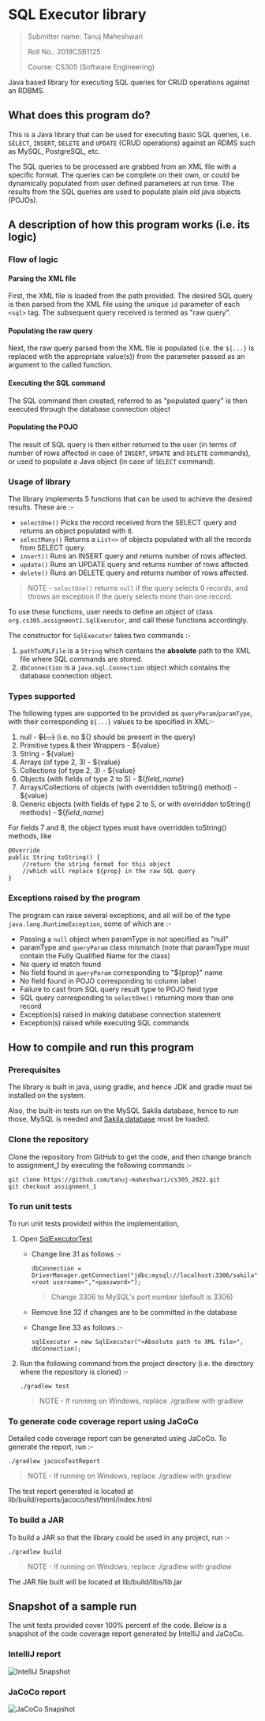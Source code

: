 # SQL Executor library

> Submitter name: Tanuj Maheshwari
>
> Roll No.: 2019CSB1125
>
> Course: CS305 (Software Engineering)

Java based library for executing SQL queries for CRUD operations against an RDBMS.


## What does this program do?

This is a Java library that can be used for executing basic SQL queries, i.e. `SELECT`, `INSERT`, `DELETE` and `UPDATE` (CRUD operations) against an RDMS such as MySQL, PostgreSQL, etc.

The SQL queries to be processed are grabbed from an XML file with a specific format. The queries can be complete on their own, or could be dynamically populated from user defined parameters at run time. The results from the SQL queries are used to populate plain old java objects (POJOs).


## A description of how this program works (i.e. its logic)

### Flow of logic

#### Parsing the XML file

First, the XML file is loaded from the path provided. The desired SQL query is then parsed from the XML file using the unique `id` parameter of each `<sql>` tag. The subsequent query received is termed as "raw query".

#### Populating the raw query

Next, the raw query parsed from the XML file is populated (i.e. the `${...}` is replaced with the appropriate value(s)) from the parameter passed as an argument to the called function.

#### Executing the SQL command

The SQL command then created, referred to as "populated query" is then executed through the database connection object

#### Populating the POJO

The result of SQL query is then either returned to the user (in terms of number of rows affected in case of `INSERT`, `UPDATE` and `DELETE` commands), or used to populate a Java object (in case of `SELECT` command).

### Usage of library

The library implements 5 functions that can be used to achieve the desired results. These are :-

- `selectOne()` Picks the record received from the SELECT query and returns an object populated with it.
- `selectMany()` Returns a `List<>` of objects populated with all the records from SELECT query.
- `insert()` Runs an INSERT query and returns number of rows affected.
- `update()` Runs an UPDATE query and returns number of rows affected.
- `delete()` Runs an DELETE query and returns number of rows affected.

> NOTE - `selectOne()` returns `null` if the query selects 0 records, and throws an exception if the query selects more than one record.

To use these functions, user needs to define an object of class `org.cs305.assignment1.SqlExecutor`, and call these functions accordingly.

The constructor for `SqlExecutor` takes two commands :-

1. `pathToXMLFile` is a `String` which contains the **absolute** path to the XML file where SQL commands are stored.
2. `dbConnection` is a `java.sql.Connection` object which contains the database connection object.

### Types supported

The following types are supported to be provided as `queryParam`/`paramType`, with their corresponding `${...}` values to be specified in XML:-

1. null - ~~${...}~~ (i.e. no ${} should be present in the query)
2. Primitive types & their Wrappers - ${value}
3. String - ${value}
4. Arrays (of type 2, 3) - ${value}
5. Collections (of type 2, 3) - ${value}
6. Objects (with fields of type 2 to 5) - ${_field_name_}
7. Arrays/Collections of objects (with overridden toString() method) - ${value}
8. Generic objects (with fields of type 2 to 5, or with overridden toString() methods) - ${_field_name_}

For fields 7 and 8, the object types must have overridden toString() methods, like

```
@Override
public String toString() {
    //return the string format for this object
    //which will replace ${prop} in the raw SQL query
}
```

### Exceptions raised by the program

The program can raise several exceptions, and all will be of the type `java.lang.RuntimeException`, some of which are :-

- Passing a `null` object when paramType is not specified as "null"
- paramType and `queryParam` class mismatch (note that paramType must contain the Fully Qualified Name for the class)
- No query id match found
- No field found in `queryParam` corresponding to "${prop}" name
- No field found in POJO corresponding to column label
- Failure to cast from SQL query result type to POJO field type
- SQL query corresponding to `selectOne()` returning more than one record
- Exception(s) raised in making database connection statement
- Exception(s) raised while executing SQL commands


## How to compile and run this program

### Prerequisites

The library is built in java, using gradle, and hence JDK and gradle must be installed on the system.

Also, the built-in tests run on the MySQL Sakila database, hence to run those, MySQL is needed and [Sakila database](https://dev.mysql.com/doc/sakila/en/sakila-installation.html) must be loaded.

### Clone the repository

Clone the repository from GitHub to get the code, and then change branch to assignment_1 by executing the following commands :-

```
git clone https://github.com/tanuj-maheshwari/cs305_2022.git
git checkout assignment_1
```

### To run unit tests

To run unit tests provided within the implementation, 

1. Open [SqlExecutorTest](./lib/src/test/java/org/cs305/assignment1/SqlExecutorTest.java)

    - Change line 31 as follows :-

          dbConnection = DriverManager.getConnection("jdbc:mysql://localhost:3306/sakila","<root username>","<password>");

        > Change 3306 to MySQL's port number (default is 3306)

    - Remove line 32 if changes are to be committed in the database

    - Change line 33 as follows :-

          sqlExecutor = new SqlExecutor("<Absolute path to XML file>", dbConnection);

2. Run the following command from the project directory (i.e. the directory where the repository is cloned) :-

       ./gradlew test

    > NOTE - If running on Windows, replace ./gradlew with gradlew

### To generate code coverage report using JaCoCo

Detailed code coverage report can be generated using JaCoCo. To generate the report, run :-

    ./gradlew jacocoTestReport

> NOTE - If running on Windows, replace ./gradlew with gradlew

The test report generated is located at lib/build/reports/jacoco/test/html/index.html

### To build a JAR

To build a JAR so that the library could be used in any project, run :-

    ./gradlew build

> NOTE - If running on Windows, replace ./gradlew with gradlew

The JAR file built will be located at lib/build/libs/lib.jar

## Snapshot of a sample run

The unit tests provided cover 100% percent of the code. Below is a snapshot of the code coverage report generated by IntelliJ and JaCoCo.

### IntelliJ report

![IntelliJ Snapshot](./coverage_report/IntelliJ_Report.png?raw=true "IntelliJ Snapshot")

### JaCoCo report

![JaCoCo Snapshot](./coverage_report/JaCoCo_Report.png?raw=true "JaCoCo Snapshot")
